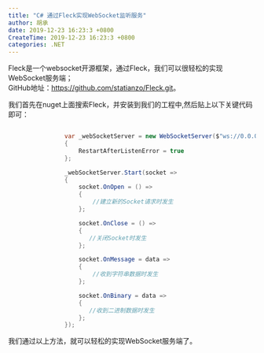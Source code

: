 ```yaml
---
title: "C# 通过Fleck实现WebSocket监听服务"
author: 胡承
date: 2019-12-23 16:23:3 +0800
CreateTime: 2019-12-23 16:23:3 +0800
categories: .NET
---
```


Fleck是一个websocket开源框架，通过Fleck，我们可以很轻松的实现WebSocket服务端；  
GitHub地址：<https://github.com/statianzo/Fleck.git>。

我们首先在nuget上面搜索Fleck，并安装到我们的工程中,然后贴上以下关键代码即可：


``` csharp

                var _webSocketServer = new WebSocketServer($"ws://0.0.0.0:{port}")
                {
                    RestartAfterListenError = true
                };

                _webSocketServer.Start(socket =>
                {
                    socket.OnOpen = () =>
                    {
                        //建立新的Socket请求时发生
                    };

                    socket.OnClose = () =>
                    {
                       //关闭Socket时发生
                    };

                    socket.OnMessage = data =>
                    {
                        //收到字符串数据时发生
                    };

                    socket.OnBinary = data =>
                    {
                       //收到二进制数据时发生
                    };
                });

```

我们通过以上方法，就可以轻松的实现WebSocket服务端了。
